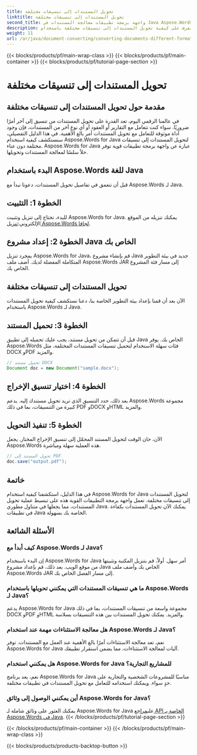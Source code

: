 ```yaml
---
title: تحويل المستندات إلى تنسيقات مختلفة
linktitle: تحويل المستندات إلى تنسيقات مختلفة
second_title: واجهة برمجة تطبيقات معالجة المستندات في Java Aspose.Words
description: تعرف على كيفية تحويل المستندات إلى تنسيقات مختلفة باستخدام Aspose.Words for Java. دليل خطوة بخطوة لتحويل المستندات بكفاءة.
weight: 11
url: /ar/java/document-converting/converting-documents-different-formats/
---
```


{{< blocks/products/pf/main-wrap-class >}}
{{< blocks/products/pf/main-container >}}
{{< blocks/products/pf/tutorial-page-section >}}

# تحويل المستندات إلى تنسيقات مختلفة


## مقدمة حول تحويل المستندات إلى تنسيقات مختلفة

في عالمنا الرقمي اليوم، تعد القدرة على تحويل المستندات من تنسيق إلى آخر أمرًا ضروريًا. سواء كنت تتعامل مع التقارير أو العقود أو أي نوع آخر من المستندات، فإن وجود أداة موثوقة للتعامل مع تحويل المستندات أمر بالغ الأهمية. في هذا الدليل التفصيلي، سنستكشف كيفية استخدام Aspose.Words for Java لتحويل المستندات إلى تنسيقات مختلفة دون عناء. Aspose.Words for Java عبارة عن واجهة برمجة تطبيقات قوية توفر حلاً سلسًا لمعالجة المستندات وتحويلها.

## البدء باستخدام Aspose.Words للغة Java

قبل أن نتعمق في تفاصيل تحويل المستندات، دعونا نبدأ مع Aspose.Words لـ Java.

## الخطوة 1: التثبيت

 للبدء، تحتاج إلى تنزيل وتثبيت Aspose.Words for Java. يمكنك تنزيله من الموقع الإلكتروني:[تنزيل Aspose.Words لجافا](https://releases.aspose.com/words/java/).

## الخطوة 2: إعداد مشروع Java الخاص بك

بمجرد تنزيل Aspose.Words for Java، قم بإنشاء مشروع Java جديد في بيئة التطوير المتكاملة المفضلة لديك. أضف ملف Aspose.Words JAR إلى مسار فئة المشروع الخاص بك.

## تحويل المستندات إلى تنسيقات مختلفة

الآن بعد أن قمنا بإعداد بيئة التطوير الخاصة بنا، دعنا نستكشف كيفية تحويل المستندات باستخدام Aspose.Words لـ Java.

## الخطوة 3: تحميل المستند

قبل أن تتمكن من تحويل مستند، يجب عليك تحميله إلى تطبيق Java الخاص بك. يوفر Aspose.Words فئات سهلة الاستخدام لتحميل تنسيقات المستندات المختلفة، مثل DOCX وPDF والمزيد.

```java
// تحميل مستند DOCX
Document doc = new Document("sample.docx");
```

## الخطوة 4: اختيار تنسيق الإخراج

بعد ذلك، حدد التنسيق الذي تريد تحويل مستندك إليه. يدعم Aspose.Words مجموعة كبيرة من التنسيقات، بما في ذلك PDF وDOCX وHTML والمزيد.

## الخطوة 5: تنفيذ التحويل

الآن، حان الوقت لتحويل المستند المحمّل إلى تنسيق الإخراج المختار. يجعل Aspose.Words هذه العملية سهلة ومباشرة.

```java
// تحويل المستند إلى PDF
doc.save("output.pdf");
```

## خاتمة

في هذا الدليل، استكشفنا كيفية استخدام Aspose.Words for Java لتحويل المستندات إلى تنسيقات مختلفة. تعمل واجهة برمجة التطبيقات القوية هذه على تبسيط عملية تحويل المستندات، مما يجعلها في متناول مطوري Java. يمكنك الآن تحويل المستندات بكفاءة في تطبيقات Java الخاصة بك بسهولة.

## الأسئلة الشائعة

### كيف أبدأ مع Aspose.Words لـ Java؟

إن البدء باستخدام Aspose.Words for Java أمر سهل. أولاً، قم بتنزيل المكتبة وتثبيتها من موقع الويب. بعد ذلك، قم بإعداد مشروع Java الخاص بك وأضف ملف Aspose.Words JAR إلى مسار الفصل الخاص بك.

### ما هي تنسيقات المستندات التي يمكنني تحويلها باستخدام Aspose.Words لـ Java؟

يدعم Aspose.Words for Java مجموعة واسعة من تنسيقات المستندات، بما في ذلك DOCX وPDF وHTML والمزيد. يمكنك تحويل المستندات بين هذه التنسيقات بسلاسة.

### هل معالجة الاستثناءات مهمة عند استخدام Aspose.Words لـ Java؟

نعم، تعد معالجة الاستثناءات أمرًا بالغ الأهمية عند العمل مع المستندات. توفر Aspose.Words for Java آليات لمعالجة الاستثناءات، مما يضمن استقرار تطبيقك.

### هل يمكنني استخدام Aspose.Words for Java للمشاريع التجارية؟

نعم، يعد برنامج Aspose.Words for Java مناسبًا للمشروعات الشخصية والتجارية على حدٍ سواء. ويمكنك استخدامه للتعامل مع تحويل المستندات في تطبيقات مختلفة.

### أين يمكنني الوصول إلى وثائق Aspose.Words for Java؟

 يمكنك العثور على وثائق شاملة لـ Aspose.Words for Java على[مراجع API الخاصة بـ Aspose.Words في Java](https://reference.aspose.com/words/java/).
{{< /blocks/products/pf/tutorial-page-section >}}

{{< /blocks/products/pf/main-container >}}
{{< /blocks/products/pf/main-wrap-class >}}

{{< blocks/products/products-backtop-button >}}
